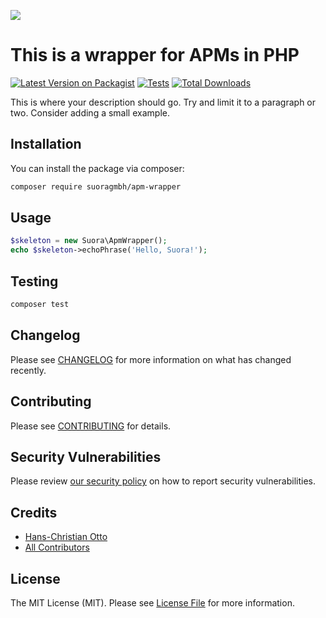 
[<img src="https://github-ads.s3.eu-central-1.amazonaws.com/support-ukraine.svg?t=1" />](https://supportukrainenow.org)

# This is a wrapper for APMs in PHP

[![Latest Version on Packagist](https://img.shields.io/packagist/v/suoragmbh/apm-wrapper.svg?style=flat-square)](https://packagist.org/packages/suoragmbh/apm-wrapper)
[![Tests](https://github.com/suoragmbh/apm-wrapper/actions/workflows/run-tests.yml/badge.svg?branch=main)](https://github.com/suoragmbh/apm-wrapper/actions/workflows/run-tests.yml)
[![Total Downloads](https://img.shields.io/packagist/dt/suoragmbh/apm-wrapper.svg?style=flat-square)](https://packagist.org/packages/suoragmbh/apm-wrapper)

This is where your description should go. Try and limit it to a paragraph or two. Consider adding a small example.

## Installation

You can install the package via composer:

```bash
composer require suoragmbh/apm-wrapper
```

## Usage

```php
$skeleton = new Suora\ApmWrapper();
echo $skeleton->echoPhrase('Hello, Suora!');
```

## Testing

```bash
composer test
```

## Changelog

Please see [CHANGELOG](CHANGELOG.md) for more information on what has changed recently.

## Contributing

Please see [CONTRIBUTING](https://github.com/spatie/.github/blob/main/CONTRIBUTING.md) for details.

## Security Vulnerabilities

Please review [our security policy](../../security/policy) on how to report security vulnerabilities.

## Credits

- [Hans-Christian Otto](https://github.com/SuoraGmbH)
- [All Contributors](../../contributors)

## License

The MIT License (MIT). Please see [License File](LICENSE.md) for more information.
